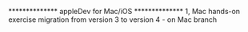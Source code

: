 ************** appleDev for Mac/iOS ************** 
1, Mac hands-on exercise migration from version 3 to version 4 - on Mac branch

